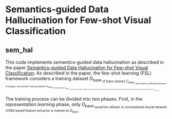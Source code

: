 # Semantics-guided Data Hallucination for Few-shot Visual Classification

## sem_hal
This code implements semantics-guided data hallucination as described in the paper [Semantics-guided Data Hallucination for Few-shot Visual Classification](https://ieeexplore.ieee.org/document/8803420). As described in the paper, the few-shot learning (FSL) framework considers a training dataset *D*<sub>base<sub> of base classes *C*<sub>base<sub>, each with a sufficient amount of images, and another training dataset *D*<sub>novel<sub> of novel classes *C*<sub>novel<sub>, each with only few images available during training. The goal of FSL is to build a classifier that can be used to predict the label of an unseen test image from the union of *C*<sub>novel<sub> and *C*<sub>base<sub>.

The training process can be divided into two phases. First, in the *representation learning* phase, only *D*<sub>base<sub> would be utilized. A convolutional neural network (CNN) based feature extractor is trained on *D*<sub>base<sub>.
